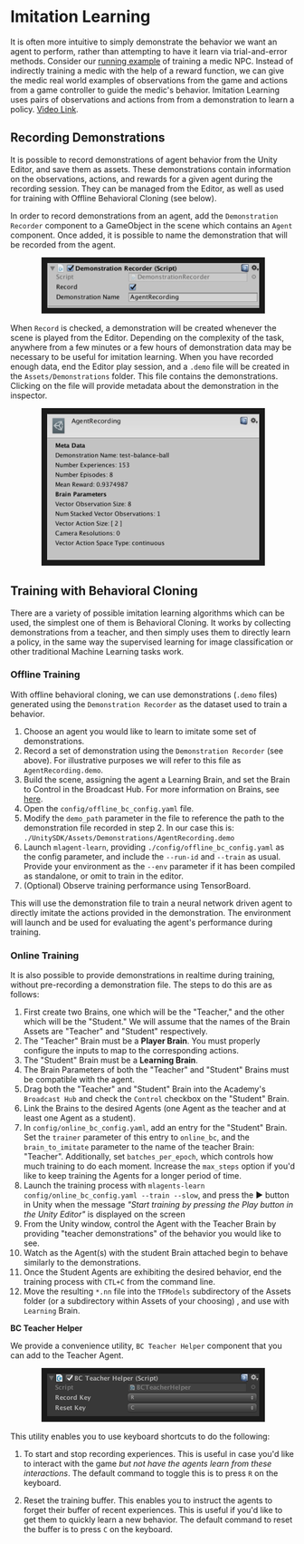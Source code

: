 # Imitation Learning

It is often more intuitive to simply demonstrate the behavior we want an agent
to perform, rather than attempting to have it learn via trial-and-error methods.
Consider our
[running example](ML-Agents-Overview.md#running-example-training-npc-behaviors)
of training a medic NPC. Instead of indirectly training a medic with the help
of a reward function, we can give the medic real world examples of observations
from the game and actions from a game controller to guide the medic's behavior.
Imitation Learning uses pairs of observations and actions from
from a demonstration to learn a policy. [Video Link](https://youtu.be/kpb8ZkMBFYs).

## Recording Demonstrations

It is possible to record demonstrations of agent behavior from the Unity Editor, 
and save them as assets. These demonstrations contain information on the 
observations, actions, and rewards for a given agent during the recording session. 
They can be managed from the Editor, as well as used for training with Offline 
Behavioral Cloning (see below).

In order to record demonstrations from an agent, add the `Demonstration Recorder` 
component to a GameObject in the scene which contains an `Agent` component. 
Once added, it is possible to name the demonstration that will be recorded 
from the agent.

<p align="center">
  <img src="images/demo_component.png"
       alt="BC Teacher Helper"
       width="375" border="10" />
</p>

When `Record` is checked, a demonstration will be created whenever the scene 
is played from the Editor. Depending on the complexity of the task, anywhere 
from a few minutes or a few hours of demonstration data may be necessary to 
be useful for imitation learning. When you have recorded enough data, end 
the Editor play session, and a `.demo` file will be created in the 
`Assets/Demonstrations` folder. This file contains the demonstrations. 
Clicking on the file will provide metadata about the demonstration in the 
inspector.

<p align="center">
  <img src="images/demo_inspector.png"
       alt="BC Teacher Helper"
       width="375" border="10" />
</p>
 

## Training with Behavioral Cloning

There are a variety of possible imitation learning algorithms which can 
be used, the simplest one of them is Behavioral Cloning. It works by collecting 
demonstrations from a teacher, and then simply uses them to directly learn a 
policy, in the same way the supervised learning for image classification 
or other traditional Machine Learning tasks work.


### Offline Training

With offline behavioral cloning, we can use demonstrations (`.demo` files) 
generated using the `Demonstration Recorder` as the dataset used to train a behavior.

1. Choose an agent you would like to learn to imitate some set of demonstrations. 
2. Record a set of demonstration using the `Demonstration Recorder` (see above). 
   For illustrative purposes we will refer to this file as `AgentRecording.demo`. 
3. Build the scene, assigning the agent a Learning Brain, and set the Brain to 
   Control in the Broadcast Hub. For more information on Brains, see 
   [here](Learning-Environment-Design-Brains.md).
4. Open the `config/offline_bc_config.yaml` file. 
5. Modify the `demo_path` parameter in the file to reference the path to the 
   demonstration file recorded in step 2. In our case this is: 
   `./UnitySDK/Assets/Demonstrations/AgentRecording.demo`
6. Launch `mlagent-learn`, providing `./config/offline_bc_config.yaml` 
   as the config parameter, and include the `--run-id` and `--train` as usual. 
   Provide your environment as the `--env` parameter if it has been compiled 
   as standalone, or omit to train in the editor.
7. (Optional) Observe training performance using TensorBoard.

This will use the demonstration file to train a neural network driven agent 
to directly imitate the actions provided in the demonstration. The environment 
will launch and be used for evaluating the agent's performance during training.

### Online Training

It is also possible to provide demonstrations in realtime during training, 
without pre-recording a demonstration file. The steps to do this are as follows:

1. First create two Brains, one which will be the "Teacher," and the other which
   will be the "Student." We will assume that the names of the Brain
   Assets are "Teacher" and "Student" respectively.
2. The "Teacher" Brain must be a **Player Brain**. You must properly 
   configure the inputs to map to the corresponding actions.
3. The "Student" Brain must be a **Learning Brain**.
4. The Brain Parameters of both the "Teacher" and "Student" Brains must be 
   compatible with the agent.
5. Drag both the "Teacher" and "Student" Brain into the Academy's `Broadcast Hub` 
   and check the `Control` checkbox on the "Student" Brain. 
6. Link the Brains to the desired Agents (one Agent as the teacher and at least
   one Agent as a student).
7. In `config/online_bc_config.yaml`, add an entry for the "Student" Brain. Set
   the `trainer` parameter of this entry to `online_bc`, and the
   `brain_to_imitate` parameter to the name of the teacher Brain: "Teacher".
   Additionally, set `batches_per_epoch`, which controls how much training to do
   each moment. Increase the `max_steps` option if you'd like to keep training
   the Agents for a longer period of time.
8. Launch the training process with `mlagents-learn config/online_bc_config.yaml
   --train --slow`, and press the :arrow_forward: button in Unity when the
   message _"Start training by pressing the Play button in the Unity Editor"_ is
   displayed on the screen
9. From the Unity window, control the Agent with the Teacher Brain by providing
   "teacher demonstrations" of the behavior you would like to see.
10. Watch as the Agent(s) with the student Brain attached begin to behave
   similarly to the demonstrations.
11. Once the Student Agents are exhibiting the desired behavior, end the training
   process with `CTL+C` from the command line.
12. Move the resulting `*.nn` file into the `TFModels` subdirectory of the
    Assets folder (or a subdirectory within Assets of your choosing) , and use
    with `Learning` Brain.

**BC Teacher Helper**

We provide a convenience utility, `BC Teacher Helper` component that you can add
to the Teacher Agent.

<p align="center">
  <img src="images/bc_teacher_helper.png"
       alt="BC Teacher Helper"
       width="375" border="10" />
</p>

This utility enables you to use keyboard shortcuts to do the following:

1. To start and stop recording experiences. This is useful in case you'd like to
   interact with the game _but not have the agents learn from these
   interactions_. The default command to toggle this is to press `R` on the
   keyboard.

2. Reset the training buffer. This enables you to instruct the agents to forget
   their buffer of recent experiences. This is useful if you'd like to get them
   to quickly learn a new behavior. The default command to reset the buffer is
   to press `C` on the keyboard.
